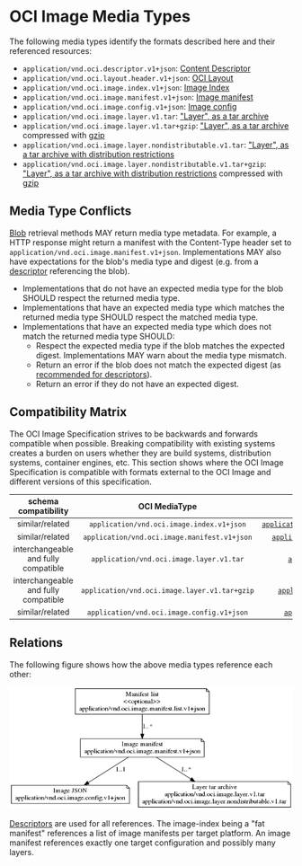 # OCI Image Media Types

The following media types identify the formats described here and their referenced resources:

- `application/vnd.oci.descriptor.v1+json`: [Content Descriptor](descriptor.md)
- `application/vnd.oci.layout.header.v1+json`: [OCI Layout](image-layout.md#oci-layout-file)
- `application/vnd.oci.image.index.v1+json`: [Image Index](image-index.md)
- `application/vnd.oci.image.manifest.v1+json`: [Image manifest](manifest.md#image-manifest)
- `application/vnd.oci.image.config.v1+json`: [Image config](config.md)
- `application/vnd.oci.image.layer.v1.tar`: ["Layer", as a tar archive](layer.md)
- `application/vnd.oci.image.layer.v1.tar+gzip`: ["Layer", as a tar archive](layer.md#gzip-media-types) compressed with [gzip][rfc1952]
- `application/vnd.oci.image.layer.nondistributable.v1.tar`: ["Layer", as a tar archive with distribution restrictions](layer.md#non-distributable-layers)
- `application/vnd.oci.image.layer.nondistributable.v1.tar+gzip`: ["Layer", as a tar archive with distribution restrictions](layer.md#gzip-media-types) compressed with [gzip][rfc1952]

## Media Type Conflicts

[Blob](image-layout.md) retrieval methods MAY return media type metadata.
For example, a HTTP response might return a manifest with the Content-Type header set to `application/vnd.oci.image.manifest.v1+json`.
Implementations MAY also have expectations for the blob's media type and digest (e.g. from a [descriptor](descriptor.md) referencing the blob).

- Implementations that do not have an expected media type for the blob SHOULD respect the returned media type.
- Implementations that have an expected media type which matches the returned media type SHOULD respect the matched media type.
- Implementations that have an expected media type which does not match the returned media type SHOULD:
  - Respect the expected media type if the blob matches the expected digest.
    Implementations MAY warn about the media type mismatch.
  - Return an error if the blob does not match the expected digest (as [recommended for descriptors](descriptor.md#properties)).
  - Return an error if they do not have an expected digest.

## Compatibility Matrix

The OCI Image Specification strives to be backwards and forwards compatible when possible.
Breaking compatibility with existing systems creates a burden on users whether they are build systems, distribution systems, container engines, etc.
This section shows where the OCI Image Specification is compatible with formats external to the OCI Image and different versions of this specification.

| schema compatibility | OCI MediaType | Comparable MediaType |
|:--:|:--:|:--:|
| similar/related | `application/vnd.oci.image.index.v1+json` | [`application/vnd.docker.distribution.manifest.list.v2+json`](https://github.com/docker/distribution/blob/master/docs/spec/manifest-v2-2.md#manifest-list) |
| similar/related |  `application/vnd.oci.image.manifest.v1+json` | [`application/vnd.docker.distribution.manifest.v2+json`](https://github.com/docker/distribution/blob/master/docs/spec/manifest-v2-2.md#image-manifest-field-descriptions) |
| interchangeable and fully compatible | `application/vnd.oci.image.layer.v1.tar` | [`application/vnd.docker.image.rootfs.diff.tar`](https://github.com/docker/docker/blob/master/image/spec/v1.md#creating-an-image-filesystem-changeset) |
| interchangeable and fully compatible | `application/vnd.oci.image.layer.v1.tar+gzip` | [`application/vnd.docker.image.rootfs.diff.tar.gzip`](https://github.com/docker/docker/blob/master/image/spec/v1.md#creating-an-image-filesystem-changeset) |
| similar/related | `application/vnd.oci.image.config.v1+json` | [`application/vnd.docker.container.image.v1+json`](https://github.com/docker/docker/blob/master/image/spec/v1.md#image-json-description) |

## Relations

The following figure shows how the above media types reference each other:

![OCI media-type diagram](img/media-types.png)

[Descriptors](descriptor.md) are used for all references.
The image-index being a "fat manifest" references a list of image manifests per target platform. An image manifest references exactly one target configuration and possibly many layers.

[rfc1952]: https://tools.ietf.org/html/rfc1952
